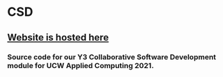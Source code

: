 # CSD
## [Website is hosted here](https://csd.remote.ac/)
### Source code for our Y3 Collaborative Software Development module for UCW Applied Computing 2021.
